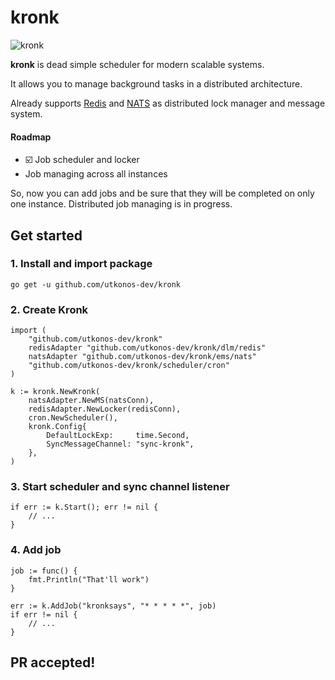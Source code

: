 # kronk

![kronk](https://thumbs.gfycat.com/SpecificEqualCony-size_restricted.gif)

**kronk** is dead simple scheduler for modern scalable systems. 

It allows you to manage background tasks in a distributed architecture. 

Already supports [Redis](https://redis.io) and [NATS](https://nats.io) as distributed lock manager and message system.

#### Roadmap
- ☑️ Job scheduler and locker
- Job managing across all instances

So, now you can add jobs and be sure that they will be completed on only one instance. Distributed job managing is in progress.

## Get started
### 1. Install and import package

`go get -u github.com/utkonos-dev/kronk`


### 2. Create Kronk
```
import (
    "github.com/utkonos-dev/kronk"
    redisAdapter "github.com/utkonos-dev/kronk/dlm/redis"
    natsAdapter "github.com/utkonos-dev/kronk/ems/nats"
    "github.com/utkonos-dev/kronk/scheduler/cron"
)
```

```
k := kronk.NewKronk(
    natsAdapter.NewMS(natsConn),
    redisAdapter.NewLocker(redisConn),
    cron.NewScheduler(),
    kronk.Config{
        DefaultLockExp:     time.Second,
        SyncMessageChannel: "sync-kronk",
    },
)
```

### 3. Start scheduler and sync channel listener

```
if err := k.Start(); err != nil {
    // ...
}
```

### 4. Add job

```
job := func() {
    fmt.Println("That'll work")
}

err := k.AddJob("kronksays", "* * * * *", job)
if err != nil {
    // ...
}
```

## PR accepted!